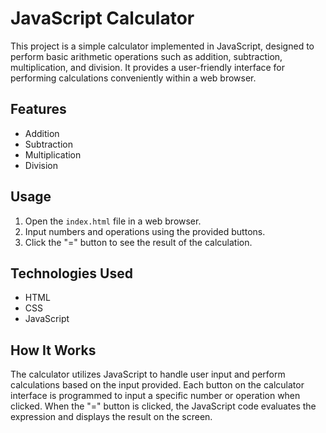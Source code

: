 # JavaScript Calculator

This project is a simple calculator implemented in JavaScript, designed to perform basic arithmetic operations such as addition, subtraction, multiplication, and division. It provides a user-friendly interface for performing calculations conveniently within a web browser.

## Features

- Addition
- Subtraction
- Multiplication
- Division

## Usage

1. Open the `index.html` file in a web browser.
2. Input numbers and operations using the provided buttons.
3. Click the "=" button to see the result of the calculation.

## Technologies Used

- HTML
- CSS
- JavaScript

## How It Works

The calculator utilizes JavaScript to handle user input and perform calculations based on the input provided. Each button on the calculator interface is programmed to input a specific number or operation when clicked. When the "=" button is clicked, the JavaScript code evaluates the expression and displays the result on the screen.
